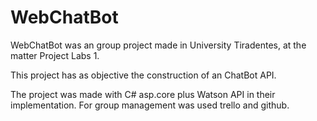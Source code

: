# WebChatBot
WebChatBot was an group project made in University Tiradentes, at the matter Project Labs 1.

This project has as objective the construction of an ChatBot API.

The project was made with C# asp.core plus Watson API in their implementation. For group management was used trello and github.
